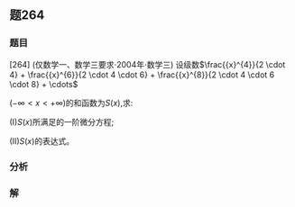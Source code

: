 ## 题264
### 题目
[264] (仅数学一、数学三要求$\cdot  {2004}$年$\cdot$数学三) 设级数$\frac{{x}^{4}}{2 \cdot  4} + \frac{{x}^{6}}{2 \cdot  4 \cdot  6} + \frac{{x}^{8}}{2 \cdot  4 \cdot  6 \cdot  8} + \cdots$

$( {-\infty  < x <  + \infty })$的和函数为$S( x)$,求:

(I)$S( x)$所满足的一阶微分方程;

(II)$S( x)$的表达式。
### 分析

### 解